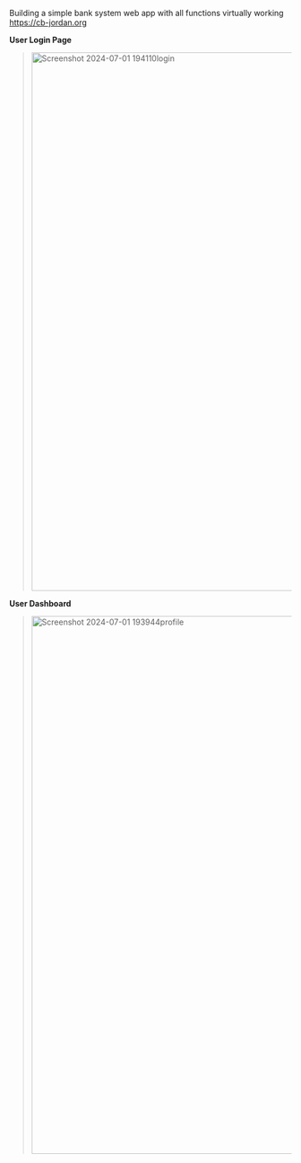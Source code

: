 Building a simple bank system web app with all functions virtually working 
https://cb-jordan.org

 **User Login Page**


> <img width="960" alt="Screenshot 2024-07-01 194110login" src="https://github.com/Jay-code12/Online_bank_php/assets/146625558/daf4ad79-aa64-4f81-a36c-3b1df10025b1">


 **User Dashboard**


> <img width="959" alt="Screenshot 2024-07-01 193944profile" src="https://github.com/Jay-code12/Online_bank_php/assets/146625558/eba8bb5c-5902-4fc7-bff9-e11f81edad5d">
